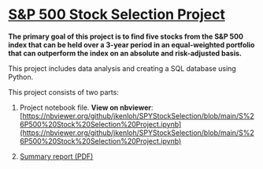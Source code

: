 # [S&P 500 Stock Selection Project](https://nbviewer.org/github/jkenloh/SPYStockSelection/blob/main/S%26P500%20Stock%20Selection%20Project.ipynb)

**The primary goal of this project is to find five stocks from the S&P 500 index that can be held over a 3-year period in an equal-weighted portfolio that can outperform the index on an absolute and risk-adjusted basis.**

This project includes data analysis and creating a SQL database using Python.

This project consists of two parts:

1) Project notebook file. **View on nbviewer**: [https://nbviewer.org/github/jkenloh/SPYStockSelection/blob/main/S%26P500%20Stock%20Selection%20Project.ipynb](https://nbviewer.org/github/jkenloh/SPYStockSelection/blob/main/S%26P500%20Stock%20Selection%20Project.ipynb)

2) [Summary report (PDF)](https://github.com/jkenloh/SPYStockSelection/blob/main/Project%20Summary%20Report.pdf)

